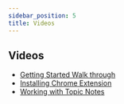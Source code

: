 ```yaml
---
sidebar_position: 5
title: Videos
---
```


## Videos

- [Getting Started Walk through](./getting_started)
- [Installing Chrome Extension](./installing_chrome_extension)
- [Working with Topic Notes](./topic_note)
